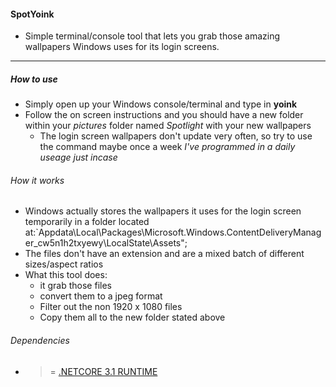 #### SpotYoink
- Simple terminal/console tool that lets you grab those amazing wallpapers Windows uses for its login screens.
---
##### How to use
- Simply open up your Windows console/terminal and type in **yoink**
- Follow the on screen instructions and you should have a new folder within your *pictures* folder named *Spotlight* with your new wallpapers
	- The login screen wallpapers don't update very often, so try to use the command maybe once a week *I've programmed in a daily useage just incase*

###### How it works
- Windows actually stores the wallpapers it uses for the login screen temporarily in a folder located at:`Appdata\Local\Packages\Microsoft.Windows.ContentDeliveryManager_cw5n1h2txyewy\LocalState\Assets";
- The files don't have an extension and are a mixed batch of different sizes/aspect ratios
- What this tool does:
	-  it grab those files
	-  convert them to a jpeg format
	-  Filter out the non 1920 x 1080 files
	-  Copy them all to the new folder stated above

###### Dependencies 
- >= [.NETCORE 3.1 RUNTIME](https://download.visualstudio.microsoft.com/download/pr/4e95705e-1bb6-4764-b899-1b97eb70ea1d/dd311e073bd3e25b2efe2dcf02727e81/dotnet-runtime-3.1.22-win-x64.exe) 

